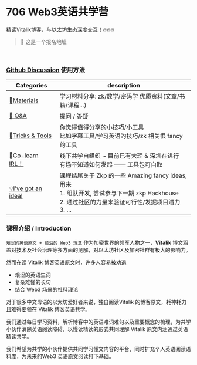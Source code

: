 #  706 Web3英语共学营


精读Vitalik博客，与以太坊生态深度交互！🔥🔥🔥

> 📢 这是一个报名地址
<br />

### [Github Discussion](https://github.com/Antalpha-Labs/zkp-co-learn/discussions) 使用方法



| Categories                                                   | description                                                  |
| ------------------------------------------------------------ | ------------------------------------------------------------ |
| [🍕Materials](https://github.com/Antalpha-Labs/zkp-co-learn/discussions/categories/materials) | 学习材料分享:  zk/数学/密码学 优质资料(文章/书籍/课程...)    |
| [🙏 Q&A](https://github.com/Antalpha-Labs/zkp-co-learn/discussions/categories/q-a) | 提问 / 答疑                                                  |
| [🔧Tricks & Tools](https://github.com/Antalpha-Labs/zkp-co-learn/discussions/categories/tricks-tools) | 你觉得值得分享的小技巧/小工具<br />比如字幕工具/学习英语的技巧/zk 相关很 fancy 的工具 |
| [👯Co-learn IRL！](https://github.com/Antalpha-Labs/zkp-co-learn/discussions/categories/co-learn-irl) | 线下共学自组织 ~  目前已有大理 & 深圳在进行<br />有场不知道如何发起 —— 工具包可自取 |
| [💡I've got an idea!](https://github.com/Antalpha-Labs/zkp-co-learn/discussions/categories/i-ve-got-an-idea) | 课程结尾关于 Zkp 的一些 Amazing fancy ideas, 用来<br />1. 组队开发, 尝试参与下一期 zkp Hackhouse <br />2. 通过社区的力量来验证可行性/发掘项目潜力<br />3. ... |



### 课程介绍 / Introduction

`艰涩的英语原文 + 前沿的 Web3 理念` 作为加密世界的领军人物之一，**Vitalik** 博文涵盖对技术及社会治理等多方面的见解，对以太坊社区及加密社群有极大的影响力。

然而在读 Vitalik 博客英语原文时，许多人容易被劝退
* 艰涩的英语生词
* 复杂难懂的长句
* 结合 Web3 场景的社科理论

对于很多中文母语的以太坊爱好者来说，独自阅读Vitalik 的博客原文，耗神耗力且难得要领在 Vitalik 博客英语共学。

我们通过每日学习资料，解析博客中的英语难词难句以及重要概念的梳理，为共学小伙伴消除英语阅读障碍，以慢读精读的形式共同理解 Vitalik 原文内涵通过英语精读共学。

我们希望为共学的小伙伴提供共同学习懂文内容的平台，同时扩充个人英语阅读语料库，为未来的Web3 英语原文阅读打下基础。






